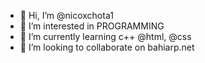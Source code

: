 - 👋 Hi, I’m @nicoxchota1
- 👀 I’m interested in PROGRAMMING
- 🌱 I’m currently learning c++ @html, @css
- 💞️ I’m looking to collaborate on bahiarp.net

<!---
nicoxchota1/nicoxchota1 is a ✨ special ✨ repository because its `README.md` (this file) appears on your GitHub profile.
You can click the Preview link to take a look at your changes.
--->

